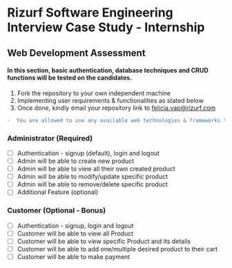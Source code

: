 # Rizurf Software Engineering Interview Case Study - Internship 
## Web Development Assessment 


#### In this section, basic authentication, database techniques and CRUD functions will be tested on the candidates. 
1. Fork the repository to your own independent machine 
2. Implementing user requirements & functionalities as stated below 
3. Once done, kindly email your repository link to felicia.yap@rizurf.com

```diff
-  You are allowed to use any available web technologies & frameworks to implement the tasks. 
```

### Administrator (Required)
- [ ] Authentication  - signup (default), login and logout 
- [ ] Admin will be able to create new product 
- [ ] Admin will be able to view all their own created product 
- [ ] Admin will be able to modify/update specific product 
- [ ] Admin will be able to remove/delete specific product 
- [ ] Additional Feature (optional)

### Customer (Optional - Bonus)
- [ ] Authentication - signup, login and logout 
- [ ] Customer will be able to view all Product 
- [ ] Customer will be able to view specific Product and its details 
- [ ] Customer will be able to add one/multiple desired product to their cart 
- [ ] Customer will be able to make payment 
